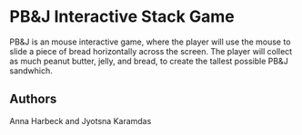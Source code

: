 # PB&J Interactive Stack Game

PB&J is an mouse interactive game, where the player will use the mouse to slide a piece of bread horizontally across the screen. The player will collect as much peanut butter, jelly, and bread, to create the tallest possible PB&J sandwhich.

## Authors

Anna Harbeck and Jyotsna Karamdas


